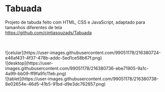 # Tabuada
Projeto de tabuda feito com HTML, CSS e JavaScript, adaptado para tamanhos diferentes de tela
<br>
https://github.com/cintiasouzads/Tabuada

<br>
<br>
![celular](https://user-images.githubusercontent.com/99051178/216380724-e46af431-4f37-478b-addc-5ed1ce58b67f.png)
 <br>
![desktop](https://user-images.githubusercontent.com/99051178/216380736-ebe71905-9a1c-4a99-bb09-ff9fa91c11eb.png)
<br>
![tablet](https://user-images.githubusercontent.com/99051178/216380738-8e02654e-46d5-41b5-91bd-d9e3dc762657.png)

 
